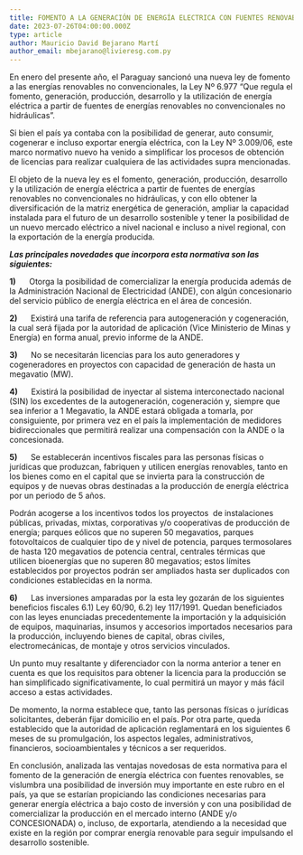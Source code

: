 ```yaml
---
title: FOMENTO A LA GENERACIÓN DE ENERGÍA ELECTRICA CON FUENTES RENOVABLES
date: 2023-07-26T04:00:00.000Z
type: article
author: Mauricio David Bejarano Martí
author_email: mbejarano@livieresg.com.py
---
```


En enero del presente año, el Paraguay sancionó una nueva ley de fomento a las energías renovables no
convencionales, la Ley Nº 6.977 “Que regula el fomento, generación, producción, desarrollo y la utilización de energía eléctrica a partir de fuentes de energías renovables no convencionales no hidráulicas”.

Si bien el país ya contaba con la posibilidad de generar, auto consumir, cogenerar e incluso exportar energía
eléctrica, con la Ley Nº 3.009/06, este marco normativo nuevo ha venido a simplificar los procesos de obtención de licencias para realizar cualquiera de las actividades supra mencionadas.

El objeto de la nueva ley es el fomento, generación, producción, desarrollo y la utilización de energía eléctrica a partir de fuentes de energías renovables no convencionales no hidráulicas, y con ello obtener la diversificación de la matriz energética de generación, ampliar la capacidad instalada para el futuro de un desarrollo sostenible y tener la posibilidad de un nuevo mercado eléctrico a nivel nacional e incluso a nivel regional, con la exportación de la energía producida.

***Las principales novedades que incorpora esta normativa son las siguientes:***

**1)**      Otorga la posibilidad de comercializar la energía producida además de la Administración Nacional de Electricidad (ANDE), con algún concesionario del servicio público de energía eléctrica en el área de concesión.

**2)**      Existirá una tarifa de referencia para autogeneración y cogeneración, la cual será fijada por la autoridad de aplicación (Vice Ministerio de Minas y Energía) en forma anual, previo informe de la ANDE.

**3)**      No se necesitarán licencias para los auto generadores y cogeneradores en proyectos con capacidad de generación de hasta un megavatio (MW).

**4)**      Existirá la posibilidad de inyectar al sistema interconectado nacional (SIN) los excedentes de la autogeneración, cogeneración y, siempre que sea inferior a 1 Megavatio, la ANDE estará obligada a tomarla, por consiguiente, por primera vez en el país la implementación de medidores bidireccionales que permitirá realizar una compensación con la ANDE o la concesionada.

**5)**      Se establecerán incentivos fiscales para las personas físicas o jurídicas que produzcan, fabriquen y utilicen energías renovables, tanto en los bienes como en el capital que se invierta para la construcción de equipos y de nuevas obras destinadas a la producción de energía eléctrica por un periodo de 5 años.

Podrán acogerse a los incentivos todos los proyectos  de instalaciones públicas, privadas, mixtas, corporativas y/o cooperativas de producción de energía; parques eólicos que no superen 50 megavatios, parques fotovoltaicos de cualquier tipo de y nivel de potencia, parques termosolares de hasta 120 megavatios de potencia central,
centrales térmicas que utilicen bioenergías que no superen 80 megavatios; estos límites establecidos por proyectos podrán ser ampliados hasta ser duplicados con condiciones establecidas en la norma.

**6)**      Las inversiones amparadas por la esta ley gozarán de los siguientes beneficios fiscales 6.1) Ley 60/90, 6.2) ley 117/1991. Quedan beneficiados con las leyes enunciadas precedentemente la importación y la adquisición de equipos, maquinarias, insumos y accesorios importados necesarios para la producción, incluyendo bienes de capital, obras civiles, electromecánicas, de montaje y otros servicios vinculados.

Un punto muy resaltante y diferenciador con la norma anterior a tener en cuenta es que los requisitos para obtener la licencia para la producción se han simplificado significativamente, lo cual permitirá un mayor y más fácil acceso a estas actividades.

De momento, la norma establece que, tanto las personas físicas o jurídicas solicitantes, deberán fijar domicilio
en el país. Por otra parte, queda establecido que la autoridad de aplicación reglamentará en los siguientes 6 meses de su promulgación, los aspectos legales, administrativos, financieros, socioambientales y técnicos a ser
requeridos.

En conclusión, analizada las ventajas novedosas de esta normativa para el fomento de la generación de energía
eléctrica con fuentes renovables, se vislumbra una posibilidad de inversión muy importante en este rubro en el país, ya que se estarían propiciando las condiciones necesarias para generar energía eléctrica a bajo costo de inversión y con una posibilidad de comercializar la producción en el mercado interno (ANDE y/o CONCESIONADA) o, incluso, de exportarla, atendiendo a la necesidad que existe en la región por comprar energía renovable para seguir impulsando el desarrollo sostenible.  
